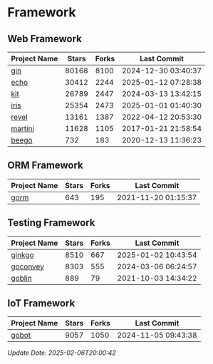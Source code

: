 # Framework

## Web Framework
| Project Name | Stars | Forks | Last Commit |
| ------------ | ----- | ----- | ----------- |
| [gin](https://github.com/gin-gonic/gin) | 80168 | 8100 | 2024-12-30 03:40:37 |
| [echo](https://github.com/labstack/echo) | 30412 | 2244 | 2025-01-12 07:28:38 |
| [kit](https://github.com/go-kit/kit) | 26789 | 2447 | 2024-03-13 13:42:15 |
| [iris](https://github.com/kataras/iris) | 25354 | 2473 | 2025-01-01 01:40:30 |
| [revel](https://github.com/revel/revel) | 13161 | 1387 | 2022-04-12 20:53:30 |
| [martini](https://github.com/go-martini/martini) | 11628 | 1105 | 2017-01-21 21:58:54 |
| [beego](https://github.com/astaxie/beego) | 732 | 183 | 2020-12-13 11:36:23 |

## ORM Framework
| Project Name | Stars | Forks | Last Commit |
| ------------ | ----- | ----- | ----------- |
| [gorm](https://github.com/jinzhu/gorm) | 643 | 195 | 2021-11-20 01:15:37 |

## Testing Framework
| Project Name | Stars | Forks | Last Commit |
| ------------ | ----- | ----- | ----------- |
| [ginkgo](https://github.com/onsi/ginkgo) | 8510 | 667 | 2025-01-02 10:43:54 |
| [goconvey](https://github.com/smartystreets/goconvey) | 8303 | 555 | 2024-03-06 06:24:57 |
| [goblin](https://github.com/franela/goblin) | 889 | 79 | 2021-10-03 14:34:22 |

## IoT Framework
| Project Name | Stars | Forks | Last Commit |
| ------------ | ----- | ----- | ----------- |
| [gobot](https://github.com/hybridgroup/gobot) | 9057 | 1050 | 2024-11-05 09:43:38 |

*Update Date: 2025-02-06T20:00:42*